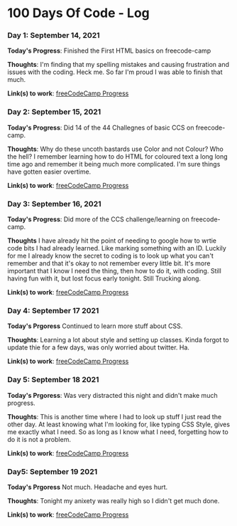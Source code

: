 # 100 Days Of Code - Log


### Day 1: September 14, 2021

**Today's Progress**: Finished the First HTML basics on freecode-camp

**Thoughts**: I'm finding that my spelling mistakes and causing frustration and issues with the coding. Heck me. So far I'm proud I was able to finish that much. 

**Link(s) to work**: [freeCodeCamp Progress](https://www.freecodecamp.org/fcc56a6600e-af2c-4e41-874d-b1032a27aa0e)


### Day 2: September 15, 2021
**Today's Progress**: Did 14 of the 44 Challegnes of basic CCS on freecode-camp.

**Thoughts**: Why do these uncoth bastards use Color and not Colour? Who the hell? I remember learning how to do HTML for coloured text a long long time ago and remember it being much more complicated. I'm sure things have gotten easier overtime. 

**Link(s) to work**: [freeCodeCamp Progress](https://www.freecodecamp.org/fcc56a6600e-af2c-4e41-874d-b1032a27aa0e)

### Day 3: September 16, 2021
**Today's Progress**: Did more of the CCS challenge/learning on freecode-camp.

**Thoughts** I have already hit the point of needing to google how to wrtie code bits I had already learned. Like marking something with an ID. Luckily for me I already know the secret to coding is to look up what you can't remember and that it's okay to not remember every little bit. It's more important that I know I need the thing, then how to do it, with coding. Still having fun with it, but lost focus early tonight. Still Trucking along.

**Link(s) to work**: [freeCodeCamp Progress](https://www.freecodecamp.org/fcc56a6600e-af2c-4e41-874d-b1032a27aa0e)

### Day 4: September 17 2021
**Today's Prgoress** Continued to learn more stuff about CSS.

**Thoughts**: Learning a lot about style and setting up classes. Kinda forgot to update thie for a few days, was only worried about twitter. Ha.

**Link(s) to work**: [freeCodeCamp Progress](https://www.freecodecamp.org/fcc56a6600e-af2c-4e41-874d-b1032a27aa0e)

### Day 5: September 18 2021
**Today's Prgoress**: Was very distracted this night and didn't make much progress.

**Thoughts**: This is another time where I had to look up stuff I just read the other day. At least knowing what I'm looking for, like typing CSS Style, gives me exactly what I need. So as long as I know what I need, forgetting how to do it is not a problem.

**Link(s) to work**: [freeCodeCamp Progress](https://www.freecodecamp.org/fcc56a6600e-af2c-4e41-874d-b1032a27aa0e)

### Day5: September 19 2021
**Today's Prgoress** Not much. Headache and eyes hurt.

**Thoughts**: Tonight my anixety was really high so I didn't get much done. 

**Link(s) to work**: [freeCodeCamp Progress](https://www.freecodecamp.org/fcc56a6600e-af2c-4e41-874d-b1032a27aa0e)
